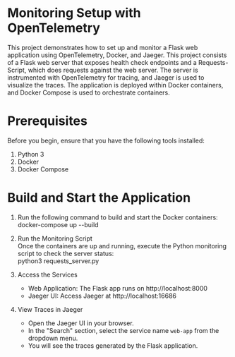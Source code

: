 # Monitoring Setup with OpenTelemetry

This project demonstrates how to set up and monitor a Flask web application using OpenTelemetry, Docker, and Jaeger. This project consists of a Flask web server that exposes health check endpoints and a Requests-Script, which does requests against the web server. The server is instrumented with OpenTelemetry for tracing, and Jaeger is used to visualize the traces. The application is deployed within Docker containers, and Docker Compose is used to orchestrate containers.

# Prerequisites

Before you begin, ensure that you have the following tools installed:

1. Python 3  
2. Docker
3. Docker Compose   
   
# Build and Start the Application  
1. Run the following command to build and start the Docker containers:  
   docker-compose up --build  

3. Run the Monitoring Script  
   Once the containers are up and running, execute the Python monitoring script to check the server status:  
   python3 requests_server.py  

4. Access the Services  
   - Web Application: The Flask app runs on http://localhost:8000  
   - Jaeger UI: Access Jaeger at http://localhost:16686  

5. View Traces in Jaeger  
   - Open the Jaeger UI in your browser.  
   - In the "Search" section, select the service name `web-app` from the dropdown menu.  
   - You will see the traces generated by the Flask application. 